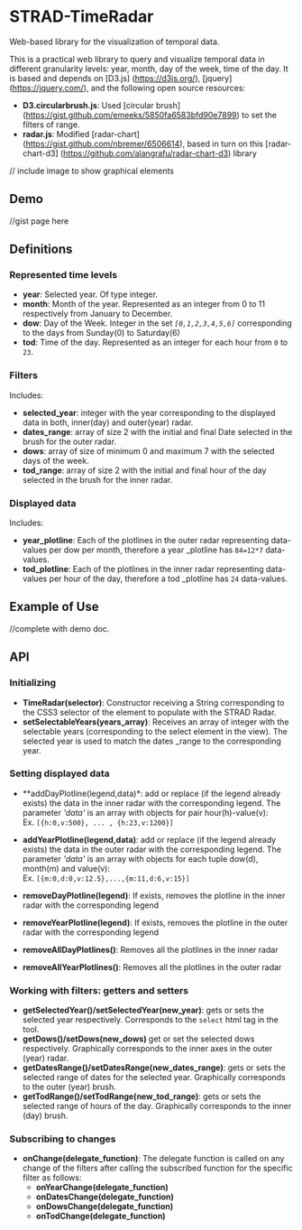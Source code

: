 # STRAD-TimeRadar
Web-based library for the visualization of temporal data.

This is a practical web library to query and visualize temporal data in different granularity levels: year, month, day of the week, time of the day.
It is based and depends on [D3.js] (https://d3js.org/), [jquery] (https://jquery.com/), and the following open source resources:
- **D3.circularbrush.js**: Used [circular brush] (https://gist.github.com/emeeks/5850fa6583bfd90e7899) to set the filters of range.
- **radar.js**: Modified [radar-chart] (https://gist.github.com/nbremer/6506614), based in turn on this [radar-chart-d3] (https://github.com/alangrafu/radar-chart-d3) library

// include image to show graphical elements

## Demo
//gist page here

## Definitions
### Represented time levels
- **year**: Selected year. Of type integer.
- **month**: Month of the year. Represented as an integer from 0 to 11 respectively from January to December.
- **dow**: Day of the Week. Integer in the set *`[0,1,2,3,4,5,6]`* corresponding to the days from Sunday(0) to Saturday(6)
- **tod**: Time of the day. Represented as an integer for each hour from `0` to `23`.

### Filters
Includes:
- **selected_year**: integer with the year corresponding to the displayed data in both, inner(day) and outer(year) radar.
- **dates_range**: array of size 2 with the initial and final Date selected in the brush for the outer radar.
- **dows**: array of size of minimum 0 and maximum 7 with the selected days of the week.
- **tod_range**: array of size 2 with the initial and final hour of the day selected in the brush for the inner radar.

### Displayed data
Includes:
- **year_plotline**: Each of the plotlines in the outer radar representing data-values per dow per month, therefore a year
_plotline has `84=12*7` data-values.
- **tod_plotline**: Each of the plotlines in the inner radar representing data-values per hour of the day, therefore a tod
_plotline has `24` data-values.


## Example of Use
//complete with demo doc.
## API
### Initializing
- **TimeRadar(selector)**: Constructor receiving a String corresponding to the CSS3 selector of the element to populate with the STRAD Radar.
- **setSelectableYears(years_array)**: Receives an array of integer with the selectable years (corresponding to the select element in the view). The selected year is used to match the dates
_range to the corresponding year.

### Setting displayed data
- **addDayPlotline(legend,data)*: add or replace (if the legend already exists) the data in the inner radar with the corresponding legend. The parameter *'data'* is an array with objects for pair hour(h)-value(v):   
  Ex. `[{h:0,v:500}, ... , {h:23,v:1200}]`
- **addYearPlotline(legend,data)**: add or replace (if the legend already exists) the data in the outer radar with the corresponding legend. The parameter *'data'* is an array with objects for each tuple dow(d), month(m) and value(v):   
  Ex. `[{m:0,d:0,v:12.5},...,{m:11,d:6,v:15}]`

- **removeDayPlotline(legend)**: If exists, removes the plotline in the inner radar with the corresponding legend
- **removeYearPlotline(legend)**: If exists, removes the plotline in the outer radar with the corresponding legend
- **removeAllDayPlotlines()**: Removes all the plotlines in the inner radar
- **removeAllYearPlotlines()**: Removes all the plotlines in the outer radar

### Working with filters: getters and setters
- **getSelectedYear()/setSelectedYear(new_year)**: gets or sets the selected year respectively. Corresponds to the `select` html tag in the tool.
- **getDows()/setDows(new_dows)** get or set the selected dows respectively. Graphically corresponds to the inner axes in the outer (year) radar.
- **getDatesRange()/setDatesRange(new_dates_range)**: gets or sets the selected range of dates for the selected year. Graphically corresponds to the outer (year) brush.
- **getTodRange()/setTodRange(new_tod_range)**: gets or sets the selected range of hours of the day. Graphically corresponds to the inner (day) brush.

### Subscribing to changes
* **onChange(delegate_function)**: The delegate function is called on any change of the filters after calling the subscribed function for the specific filter as follows:
  * **onYearChange(delegate_function)**
  * **onDatesChange(delegate_function)**
  * **onDowsChange(delegate_function)**
  * **onTodChange(delegate_function)**

